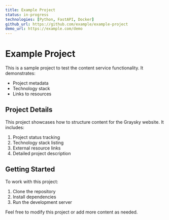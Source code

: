 ```yaml
---
title: Example Project
status: in-progress
technologies: [Python, FastAPI, Docker]
github_url: https://github.com/example/example-project
demo_url: https://example.com/demo
---
```


# Example Project

This is a sample project to test the content service functionality. It demonstrates:

- Project metadata
- Technology stack
- Links to resources

## Project Details

This project showcases how to structure content for the Graysky website. It includes:

1. Project status tracking
2. Technology stack listing
3. External resource links
4. Detailed project description

## Getting Started

To work with this project:

1. Clone the repository
2. Install dependencies
3. Run the development server

Feel free to modify this project or add more content as needed. 
